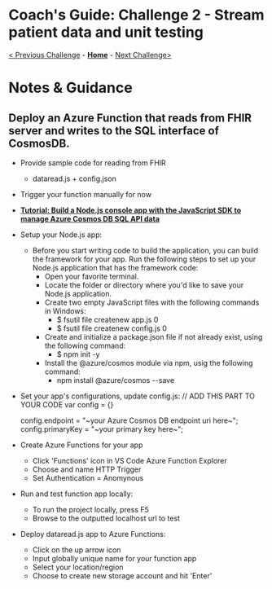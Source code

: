 # Coach's Guide: Challenge 2 - Stream patient data and unit testing

[< Previous Challenge](./Challenge01.md) - **[Home](../readme.md)** - [Next Challenge>](./Challenge03.md)

# Notes & Guidance

## Deploy an Azure Function that reads from FHIR server and writes to the SQL interface of CosmosDB.
- Provide sample code for reading from FHIR
    - dataread.js + config.json
- Trigger your function manually for now
- **[Tutorial: Build a Node.js console app with the JavaScript SDK to manage Azure Cosmos DB SQL API data](https://docs.microsoft.com/en-us/azure/cosmos-db/sql-api-nodejs-get-started)**
- Setup your Node.js app:
    - Before you start writing code to build the application, you can build the framework for your app. Run the following steps to set up your Node.js application that has the framework code:
        - Open your favorite terminal.
        - Locate the folder or directory where you'd like to save your Node.js application.
        - Create two empty JavaScript files with the following commands in Windows:
            - $ fsutil file createnew app.js 0
            - $ fsutil file createnew config.js 0
        - Create and initialize a package.json file if not already exist, using the following command:
            - $ npm init -y
        - Install the @azure/cosmos module via npm, usig the following command:
            - npm install @azure/cosmos --save
- Set your app's configurations, update config.js:
    // ADD THIS PART TO YOUR CODE
    var config = {}

    config.endpoint = "~your Azure Cosmos DB endpoint uri here~";
    config.primaryKey = "~your primary key here~";
- Create Azure Functions for your app
    - Click 'Functions' icon in VS Code Azure Function Explorer
    - Choose and name HTTP Trigger
    - Set Authentication = Anomynous
- Run and test function app locally:
    - To run the project locally, press F5
    - Browse to the outputted localhost url to test 
- Deploy dataread.js app to Azure Functions:
    - Click on the up arrow icon
    - Input globally unique name for your function app
    - Select your location/region
    - Choose to create new storage account and hit 'Enter'
